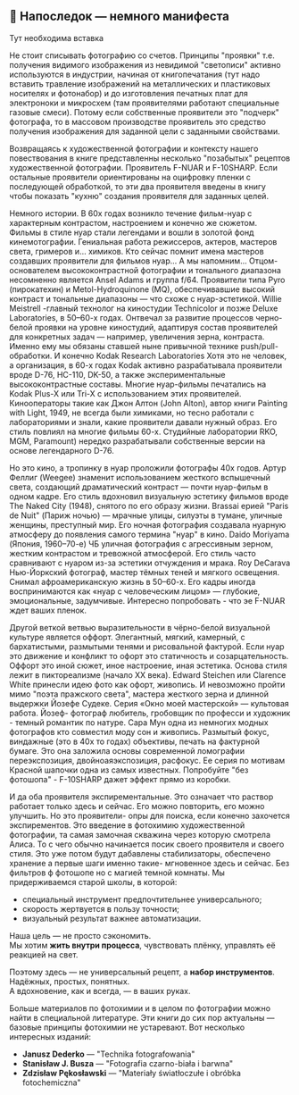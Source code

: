 ## 💬 Напоследок — немного манифеста
 
Тут необходима вставка

Не стоит списывать фотографию со счетов. Принципы "проявки" т.е. получения видимого изображения из невидимой "светописи" активно используются в индустрии, начиная от книгопечатания (тут надо вставить травление изображений на металлических и пластиковых носителях и фотонабор) и до изготовления печатных плат для электроноки и микросхем (там проявителями работают специальные газовые смеси). Потому если собственные проявители это "подчерк" фотографа, то в массовом производстве проявитель это средство получения изображения для заданной цели с заданными свойствами.

Возвращаясь к художественной фотографии и контексту нашего повествования в книге представленны несколько "позабытых" рецептов художественной фотографии. Проявитель F-NUAR и F-10SHARP. Если остальные проявители ориентированы на оцифровку пленки с последующей обработкой, то эти два проявителя введены в книгу чтобы показать "кухню" создания проявителя для заданных целей.

Немного истории. В 60х годах возникло течение фильм-нуар с характерным контрастом, настроением и конечно же сюжетом. Фильмы в стиле нуар стали легендами и вошли в золотой фонд кинемотографии. Гениальная работа режиссеров, актеров, мастеров света, гримеров и... химиков. Кто сейчас помнит имена мастеров создавших проявители для фильмов нуар... А мы напомним...
Отцом-основателем высококонтрастной фотографии и тонального диапазона несомненно является Ansel Adams и группа f/64. Проявители типа Pyro (пирокатехин) и Metol-Hydroquinone (MQ), обеспечивавшие высокий контраст и тональные диапазоны — что схоже с нуар-эстетикой.  Willie Meistrell -главный технолог на киностудии Technicolor и позже Deluxe Laboratories, в 50–60-х годах. Онтвечал за развитие процессов черно-белой проявки на уровне киностудий, адаптируя состав проявителей для конкретных задач — например, увеличения зерна, контраста. Именно ему мы обязаны ставшей ныне привычной технике  push/pull-обработки. И конечно Kodak Research Laboratories Хотя это не человек, а организация, в 60-х годах Kodak активно разрабатывала проявители вроде D-76, HC-110, DK-50, а также экспериментальные высококонтрастные составы. Многие нуар-фильмы печатались на Kodak Plus-X или Tri-X с использованием этих проявителей. Кинооператоры такие как Джон Алтон (John Alton), автор книги Painting with Light, 1949, не всегда были химиками, но тесно работали с лабораториями и знали, какие проявители давали нужный образ. Его стиль повлиял на многие фильмы 60-х. Студийные лаборатории RKO, MGM, Paramount) нередко разрабатывали собственные версии на основе легендарного D-76.

Но это кино, а тропинку в нуар проложили фотографы 40х годов. Артур Феллиг (Weegee) знаменит использованием жесткого вспышечный света, создающий драматический контраст — почти нуар-фильм в одном кадре. Его стиль вдохновил визуальную эстетику фильмов вроде The Naked City (1948), снятого по его образу жизни. Brassai ерией "Paris de Nuit" (Париж ночью) — мрачные улицы, силуэты в тумане, уличные женщины, преступный мир. Его ночная фотография создавала нуарную атмосферу до появления самого термина "нуар" в кино. Daido Moriyama (Япония, 1960–70-е)  ЧБ уличная фотография с агрессивным зерном, жестким контрастом и тревожной атмосферой. Его стиль часто сравнивают с нуаром из-за эстетики отчуждения и мрака. Roy DeCarava Нью-Йоркский фотограф, мастер тёмных теней и мягкого освещения. Снимал афроамериканскую жизнь в 50–60-х. Его кадры иногда воспринимаются как «нуар с человеческим лицом» — глубокие, эмоциональные, задумчивые.
Интересно попробовать - что эе F-NUAR ждет ваших пленок.

Другой веткой ветвью выразительности в чёрно-белой визуальной культуре является оффорт. Элегантный, мягкий, камерный, с бархатистыми, размытыми тенями и рисовальной фактурой. Если нуар это движение и конфликт то офорт это статичность и созарцательность. Оффорт это иной сюжет, иное настроение, иная эстетика. Основа стиля лежит в пиктореализме (начало XX века). Edward Steichen или Clarence White принесли идею фото как офорт, живопись. И невозможно пройти мимо "поэта пражского света", мастера жесткого зерна и длинной выдержки Йозефе Судеке. Серия «Окно моей мастерской» — культовая работа. Йозеф- фотограф любитель, гробовщик по професси и художник - темный романтик по натуре. Сара Мун одна из немногих модных фотографов кто совместил моду сон и живопись. Размытый фокус, виндажные (это в 40х то годах) объективы, печать на фактурной бумаге. Это она заложила основы современной ломографии переэкспозиция, двойноаяэкспозиция, расфокус. Ее серия по мотивам Красной шапочки одна из самых известных. 
Попробуйте "без фотошопа" - F-10SHARP дажет эффект прямо из коробки.

И да оба проявителя экспирементальные. Это означает что раствор работает только здесь и сейчас. Его можно повторить, его можно улучшить. Но это проявители- опры для поиска, если конечно захочется экспирементов. Это введение в фотохимию художественной фотографии, та самая замочная скважина через которую смотрела Алиса. То с чего обычно начинается посик своего проявителя и своего стиля. Это уже потом будут дабавлены стабилизаторы, обеспечено хранение а первые шаги именно такие- мгновенное здесь и сейчас. Без фильтров ф фотошопе но с магией темной комнаты.
Мы придерживаемся старой школы, в которой:
- специальный инструмент предпочтительнее универсального;
- скорость жертвуется в пользу точности;
- визуальный результат важнее автоматизации.

Наша цель — не просто сэкономить.  
Мы хотим **жить внутри процесса**, чувствовать плёнку, управлять её реакцией на свет.

Поэтому здесь — не универсальный рецепт, а **набор инструментов**. Надёжных, простых, понятных.  
А вдохновение, как и всегда, — в ваших руках.

Больше материалов по фотохимии и в целом по фотографии можно найти в специальной литературе. 
Эти книги до сих пор актуальны — базовые принципы фотохимии не устаревают.
Вот несколько интересных изданий:
- **Janusz Dederko** — "Technika fotografowania"
- **Stanisław J. Busza** — "Fotografia czarno-biała i barwna"
- **Zdzisław Pękosławski** — "Materiały światłoczułe i obróbka fotochemiczna"
